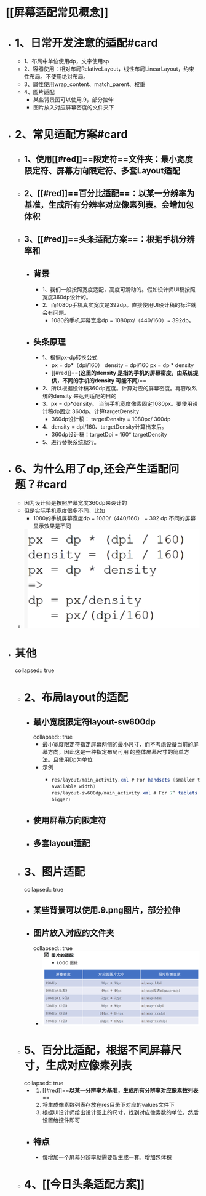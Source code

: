 # [[屏幕适配常见概念]]
- # 1、日常开发注意的适配#card
	- 1、布局中单位使用dp，文字使用sp
	- 2、容器使用：相对布局RelativeLayout，线性布局LinearLayout，约束性布局。不使用绝对布局。
	- 3、属性使用wrap_content、match_parent、权重
	- 4、图片适配
		- 某些背景图可以使用.9，部分拉伸
		- 图片放入对应屏幕密度的文件夹下
- # 2、常见适配方案#card
	- ## 1、使用[[#red]]==限定符==文件夹：最小宽度限定符、屏幕方向限定符、多套Layout适配
	- ## 2、[[#red]]==百分比适配==：以某一分辨率为基准，生成所有分辨率对应像素列表。会增加包体积
	- ## 3、[[#red]]==头条适配方案==：根据手机分辨率和
		- ## 背景
			- 1、我们一般按照宽度适配，高度可滑动的。假如设计师UI稿按照宽度360dp设计的。
			- 2、而1080p手机真实宽度是392dp。直接使用UI设计稿的标注就会有问题。
				- 1080的手机屏幕宽度dp = 1080px/（440/160）=  392dp。
		- ## 头条原理
			- 1、根据px-dp转换公式
				- px = dp*（dpi/160）
				                   density = dpi/160
				  px = dp * density
				- [[#red]]==**(这里的density 是指的手机的屏幕密度，由系统提供，不同的手机的density 可能不同)**==
			- 2、所以根据设计稿360dp宽度。计算对应的屏幕密度。再篡改系统的density 来达到适配的目的
			- 3、px = dp*density。 当前手机宽度像素固定1080px。要使用设计稿dp固定 360dp。计算targetDensity
				- 360dp设计稿： targetDensity = 1080px/ 360dp
			- 4、density = dpi/160、targetDensity计算出来后。
				- 360dp设计稿：targetDpi = 160* targetDensity
			- 5、进行替换系统就行。
- # 6、为什么用了dp,还会产生适配问题？#card
	- 因为设计师是按照屏幕宽度360dp来设计的
	- 但是实际手机宽度很多不同，比如
		- 1080的手机屏幕宽度dp = 1080/（440/160）
		                                        =  392
		  dp 不同的屏幕 显示效果是不同
	- ![image.png](../assets/image_1692952361236_0.png)
- # 其他
  collapsed:: true
	- # 2、布局layout的适配
		- ## 最小宽度限定符layout-sw600dp
		  collapsed:: true
			- 最小宽度限定符指定屏幕两侧的最小尺寸，而不考虑设备当前的屏幕方向，因此这是一种指定布局可用
			  的整体屏幕尺寸的简单方法。且使用Dp为单位
			- 示例
				- ```java
				  res/layout/main_activity.xml # For handsets (smaller than 600dp
				  available width)
				  res/layout-sw600dp/main_activity.xml # For 7” tablets (600dp wide and
				  bigger)
				  ```
		- ## 使用屏幕方向限定符
		- ## 多套layout适配
	- # 3、图片适配
	  collapsed:: true
		- ## 某些背景可以使用.9.png图片，部分拉伸
		- ## 图片放入对应的文件夹
		  collapsed:: true
			- ![image.png](../assets/image_1692950764091_0.png)
	- # 5、百分比适配，根据不同屏幕尺寸，生成对应像素列表
	  collapsed:: true
		- 1. [[#red]]==**以某一分辨率为基准，生成所有分辨率对应像素数列表**==
		  2. 将生成像素数列表存放在res目录下对应的values文件下
		  3. 根据UI设计师给出设计图上的尺寸，找到对应像素数的单位，然后设置给控件即可
		- ## 特点
			- 每增加一个屏幕分辨率就需要新生成一套。增加包体积
	- # 4、[[今日头条适配方案]]
